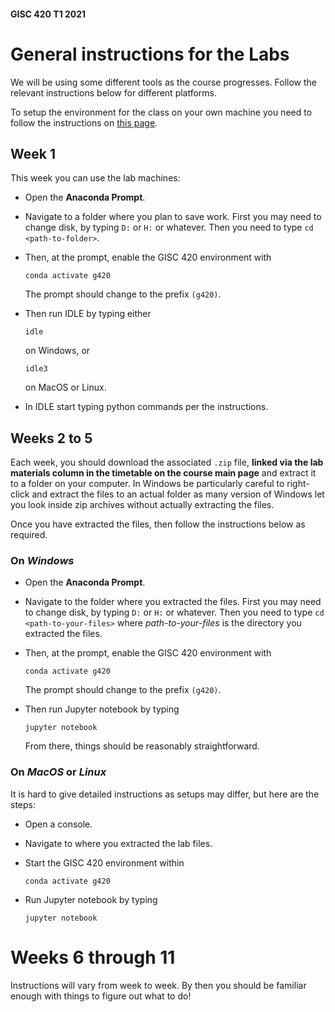 #### GISC 420 T1 2021
# General instructions for the Labs
We will be using some different tools as the course progresses. Follow the relevant instructions below for different platforms.

To setup the environment for the class on your own machine you need to follow the instructions on [this page](setting-up-the-gisc-420-environment.ipynb).

## Week 1
This week you can use the lab machines:
+ Open the **Anaconda Prompt**.
+ Navigate to a folder where you plan to save work. First you may need to change disk, by typing `D:` or `H:` or whatever. Then you need to type `cd <path-to-folder>`.
+ Then, at the prompt, enable the GISC 420 environment with

      conda activate g420

  The prompt should change to the prefix `(g420)`.
+ Then run IDLE by typing either

      idle

  on Windows, or

      idle3

  on MacOS or Linux.

+ In IDLE start typing python commands per the instructions.

## Weeks 2 to 5
Each week, you should download the associated `.zip` file, **linked via the lab materials column in the timetable on the course main page** and extract it to a folder on your computer. In Windows be particularly careful to right-click and extract the files to an actual folder as many version of Windows let you look inside zip archives without actually extracting the files.

Once you have extracted the files, then follow the instructions below as required.

### On *Windows*
+ Open the **Anaconda Prompt**.
+ Navigate to the folder where you extracted the files. First you may need to change disk, by typing `D:` or `H:` or whatever. Then you need to type `cd <path-to-your-files>` where *path-to-your-files* is the directory you extracted the files.
+ Then, at the prompt, enable the GISC 420 environment with

      conda activate g420

  The prompt should change to the prefix `(g420)`.
+ Then run Jupyter notebook by typing

      jupyter notebook

  From there, things should be reasonably straightforward.

### On *MacOS* or *Linux*
It is hard to give detailed instructions as setups may differ, but here are the steps:

+ Open a console.
+ Navigate to where you extracted the lab files.
+ Start the GISC 420 environment within

      conda activate g420

+ Run Jupyter notebook by typing

      jupyter notebook

# Weeks 6 through 11
Instructions will vary from week to week. By then you should be familiar enough with things to figure out what to do!
